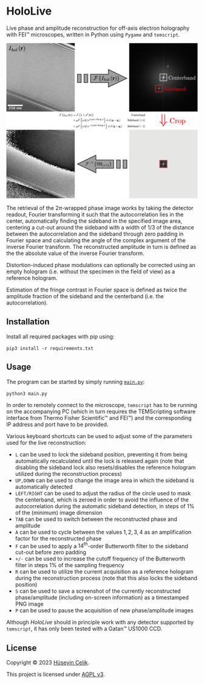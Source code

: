 # HoloLive
Live phase and amplitude reconstruction for off-axis electron holography with FEI™ microscopes, written in Python using `Pygame` and `temscript`.

![Off-Axis Electron Holography Phase Reconstruction](/docs/TEM-off-axis-holography-reconstruction.png)

The retrieval of the $2\pi$-wrapped phase image works by taking the detector readout, Fourier transforming it such that the autocorrelation lies in the center, automatically finding the sideband in the specified image area, centering a cut-out around the sideband with a width of $1/3$ of the distance between the autocorrelation and the sideband through zero padding in Fourier space and calculating the angle of the complex argument of the inverse Fourier transform. The reconstructed amplitude in turn is defined as the the absolute value of the inverse Fourier transform.

Distortion-induced phase modulations can optionally be corrected using an empty hologram (i.e. without the specimen in the field of view) as a reference hologram.

Estimation of the fringe contrast in Fourier space is defined as twice the amplitude fraction of the sideband and the centerband (i.e. the autocorrelation).
## Installation
Install all required packages with pip using:
```
pip3 install -r requirements.txt
```

## Usage
The program can be started by simply running [`main.py`](/main.py):
```
python3 main.py
```
In order to remotely connect to the microscope, `temscript` has to be running on the accompanying PC (which in turn requires the TEMScripting software interface from Thermo Fisher Scientific™ and FEI™) and the corresponding IP address and port have to be provided.

Various keyboard shortcuts can be used to adjust some of the parameters used for the live reconstruction:
- `L` can be used to lock the sideband position, preventing it from being automatically recalculated until the lock is released again (note that disabling the sideband lock also resets/disables the reference hologram utilized during the reconstruction process)
- `UP,DOWN` can be used to change the image area in which the sideband is automatically detected
- `LEFT/RIGHT` can be used to adjust the radius of the circle used to mask the centerband, which is zeroed in order to avoid the influence of the autocorrelation during the automatic sideband detection, in steps of $1$% of the (minimum) image dimension
- `TAB` can be used to switch between the reconstructed phase and amplitude
- `A` can be used to cycle between the values $1,2,3,4$ as an amplification factor for the reconstructed phase
- `F` can be used to apply a $14^{\text{th}}$-order Butterworth filter to the sideband cut-out before zero padding
- `+/-` can be used to increase the cutoff frequency of the Butterworth filter in steps $1$% of the sampling frequency
- `R` can be used to utilize the current acquisition as a reference hologram during the reconstruction process (note that this also locks the sideband position)
- `S` can be used to save a screenshot of the currently reconstructed phase/amplitude (including on-screen information) as a timestamped PNG image
- `P` can be used to pause the acquisition of new phase/amplitude images

Although *HoloLive* should in principle work with any detector supported by `temscript`, it has only been tested with a Gatan™ US1000 CCD.

## License
Copyright © 2023 [Hüseyin Çelik](https://www.github.com/hueseyincelik).

This project is licensed under [AGPL v3](/LICENSE).
